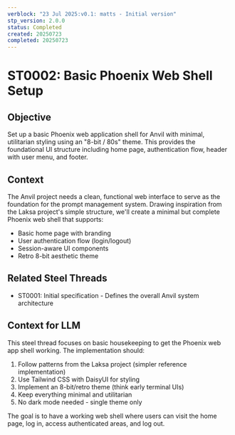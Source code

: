 ```yaml
---
verblock: "23 Jul 2025:v0.1: matts - Initial version"
stp_version: 2.0.0
status: Completed
created: 20250723
completed: 20250723
---
```

# ST0002: Basic Phoenix Web Shell Setup

## Objective

Set up a basic Phoenix web application shell for Anvil with minimal, utilitarian styling using an "8-bit / 80s" theme. This provides the foundational UI structure including home page, authentication flow, header with user menu, and footer.

## Context

The Anvil project needs a clean, functional web interface to serve as the foundation for the prompt management system. Drawing inspiration from the Laksa project's simple structure, we'll create a minimal but complete Phoenix web shell that supports:

- Basic home page with branding
- User authentication flow (login/logout)
- Session-aware UI components
- Retro 8-bit aesthetic theme

## Related Steel Threads

- ST0001: Initial specification - Defines the overall Anvil system architecture

## Context for LLM

This steel thread focuses on basic housekeeping to get the Phoenix web app shell working. The implementation should:

1. Follow patterns from the Laksa project (simpler reference implementation)
2. Use Tailwind CSS with DaisyUI for styling
3. Implement an 8-bit/retro theme (think early terminal UIs)
4. Keep everything minimal and utilitarian
5. No dark mode needed - single theme only

The goal is to have a working web shell where users can visit the home page, log in, access authenticated areas, and log out.
